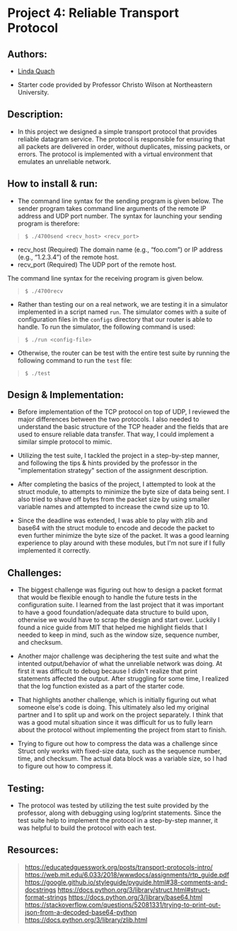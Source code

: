 # Project 4: Reliable Transport Protocol

## Authors:
- [Linda Quach](https://github.com/linppa)

- Starter code provided by Professor Christo Wilson at Northeastern University.

## Description:
- In this project we designed a simple transport protocol that provides reliable
  datagram service. The protocol is responsible for ensuring that all packets
  are delivered in order, without duplicates, missing packets, or errors. The
  protocol is implemented with a virtual environment that emulates an unreliable
  network.


## How to install & run:
- The command line syntax for the sending program is given below. The sender
  program takes command line arguments of the remote IP address and UDP port
  number. The syntax for launching your sending program is therefore:

> `$ ./4700send <recv_host> <recv_port>`
- recv_host (Required) The domain name (e.g., “foo.com”) or IP address (e.g.,
  “1.2.3.4”) of the remote host.
- recv_port (Required) The UDP port of the remote host.

The command line syntax for the receiving program is given below.
> `$ ./4700recv`

- Rather than testing our on a real network, we are testing it in a simulator
  implemented in a script named `run`. The simulator comes with a suite of
  configuration files in the `configs` directory that our router is able to
  handle. To run the simulator, the following command is used:

> `$ ./run <config-file>`

- Otherwise, the router can be test with the entire test suite by running the
  following command to run the `test` file:

> `$ ./test`


## Design & Implementation:
- Before implementation of the TCP protocol on top of UDP, I reviewed the major
  differences between the two protocols. I also needed to understand the basic
  structure of the TCP header and the fields that are used to ensure reliable
  data transfer. That way, I could implement a similar simple protocol to mimic.

- Utilizing the test suite, I tackled the project in a step-by-step manner, and
  following the tips & hints provided by the professor in the "implementation
  strategy" section of the assignment description.

- After completing the basics of the project, I attempted to look at the struct
  module, to attempts to minimize the byte size of data being sent. I also tried
  to shave off bytes from the packet size by using smaller variable names and
  attempted to increase the cwnd size up to 10.

- Since the deadline was extended, I was able to play with zlib and base64 with
  the struct module to encode and decode the packet to even further minimize the
  byte size of the packet. It was a good learning experience to play around with
  these modules, but I'm not sure if I fully implemented it correctly.


## Challenges:
- The biggest challenge was figuring out how to design a packet format that
  would be flexible enough to handle the future tests in the configuration
  suite. I learned from the last project that it was important to have a good
  foundation/adequate data structure to build upon, otherwise we would have to
  scrap the design and start over. Luckily I found a nice guide from MIT that
  helped me highlight fields that I needed to keep in mind, such as the window
  size, sequence number, and checksum.

- Another major challenge was deciphering the test suite and what the intented
  output/behavior of what the unreliable network was doing. At first it was
  difficult to debug because I didn't realize that print statements affected the
  output. After struggling for some time, I realized that the log function
  existed as a part of the starter code.

- That highlights another challenge, which is initially figuring out what
  someone else's code is doing. This ultimately also led my original partner and
  I to split up and work on the project separately. I think that was a good
  mutal situation since it was difficult for us to fully learn about the
  protocol without implementing the project from start to finish.

- Trying to figure out how to compress the data was a challenge since Struct
  only works with fixed-size data, such as the sequence number, time, and
  checksum. The actual data block was a variable size, so I had to figure out
  how to compress it. 


## Testing:
- The protocol was tested by utilizing the test suite provided by the professor,
  along with debugging using log/print statements. Since the test suite help to
  implement the protocol in a step-by-step manner, it was helpful to build the
  protocol with each test.


## Resources:
> https://educatedguesswork.org/posts/transport-protocols-intro/
> https://web.mit.edu/6.033/2018/wwwdocs/assignments/rtp_guide.pdf
> https://google.github.io/styleguide/pyguide.html#38-comments-and-docstrings
> https://docs.python.org/3/library/struct.html#struct-format-strings
> https://docs.python.org/3/library/base64.html
> https://stackoverflow.com/questions/52081331/trying-to-print-out-json-from-a-decoded-base64-python
> https://docs.python.org/3/library/zlib.html


